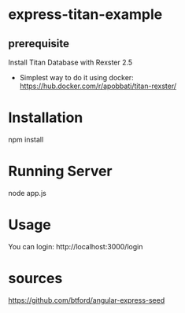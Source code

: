 # express-titan-example

## prerequisite
Install Titan Database with Rexster 2.5

- Simplest way to do it using docker:
https://hub.docker.com/r/apobbati/titan-rexster/

# Installation

npm install

# Running Server

node app.js

# Usage

You can login:
http://localhost:3000/login


# sources
https://github.com/btford/angular-express-seed
